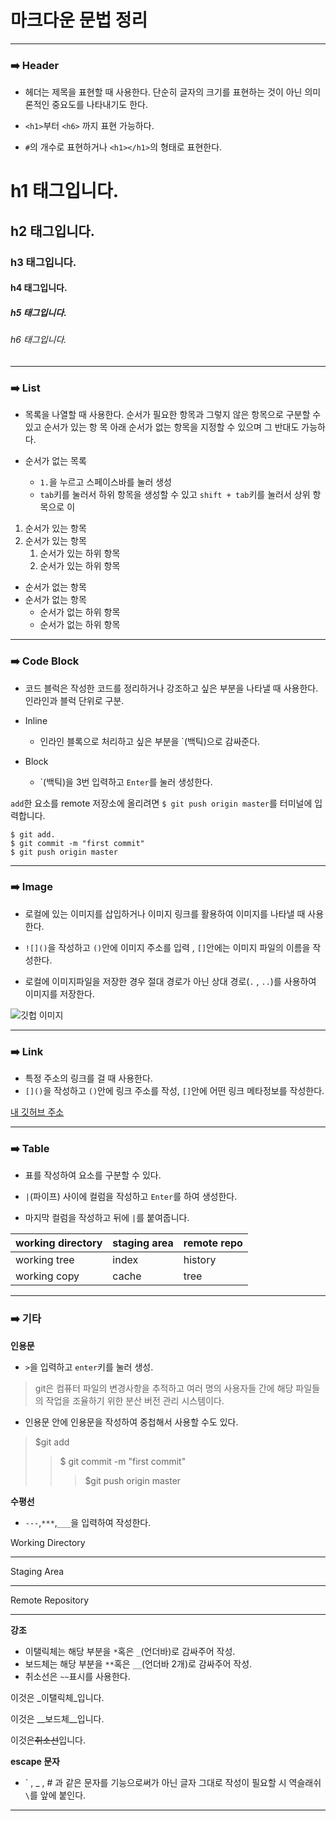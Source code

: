 # 마크다운 문법 정리  

---



###  :arrow_right: Header

- 헤더는 제목을 표현할 때 사용한다. 단순히 글자의 크기를 표현하는 것이 아닌 의미론적인 중요도를 나타내기도 한다.

- `<h1>`부터 `<h6>` 까지 표현 가능하다.
- `#`의 개수로 표현하거나 `<h1></h1>`의 형태로 표현한다.

 

# h1 태그입니다.

## h2 태그입니다.

### h3 태그입니다.

#### h4 태그입니다.

##### h5 태그입니다.

###### h6 태그입니다.

---

 

###  :arrow_right: List

- 목록을 나열할 때 사용한다. 순서가 필요한 항목과 그렇지 않은 항목으로 구분할 수 있고 순서가 있는 항 목 아래 순서가 없는 항목을 지정할 수 있으며 그 반대도 가능하다.

- 순서가 없는 목록
  - `1.`을 누르고 스페이스바를 눌러 생성
  - `tab`키를 눌러서 하위 항목을 생성할 수 있고 `shift + tab`키를 눌러서 상위 항목으로 이

 

1. 순서가 있는 항목
2. 순서가 있는 항목
   1. 순서가 있는 하위 항목
   2. 순서가 있는 하위 항목

 

- 순서가 없는 항목
- 순서가 없는 항목
  - 순서가 없는 하위 항목
  - 순서가 없는 하위 항목

---



###   :arrow_right: Code Block

- 코드 블럭은 작성한 코드를 정리하거나 강조하고 싶은 부분을 나타낼 때 사용한다. 인라인과 블럭 단위로 구분.

- Inline
  - 인라인 블록으로 처리하고 싶은 부분을 `(백틱)으로 감싸준다.
- Block
  - \`(백틱)을 3번 입력하고 `Enter`를 눌러 생성한다.

 

`add`한 요소를 remote 저장소에 올리려면 `$ git push origin master`를 터미널에 입력합니다.

```shell
$ git add.
$ git commit -m "first commit"
$ git push origin master
```

---



###  :arrow_right: Image

- 로컬에 있는 이미지를 삽입하거나 이미지 링크를 활용하여 이미지를 나타낼 때 사용한다.

- `![]()`을 작성하고 `()`안에 이미지 주소를 입력 ,  `[]`안에는 이미지 파일의 이름을 작성한다.
- 로컬에 이미지파일을 저장한 경우 절대 경로가 아닌 상대 경로(`.` , `..`)를 사용하여 이미지를 저장한다.

 

![깃헙 이미지](https://media.vlpt.us/images/bigbrothershin/post/0d3c089d-7c65-4c5b-ac10-0439d444d5b1/git%20image.png)

---



###  :arrow_right: Link

- 특정 주소의 링크를 걸 때 사용한다.
- `[]()`을 작성하고 `()`안에 링크 주소를 작성, `[]`안에 어떤 링크 메타정보를 작성한다.

 

[내 깃허브 주소](https://github.com/ineed-coffee)

---




### :arrow_right: Table

- 표를 작성하여 요소를 구분할 수 있다.

- `|`(파이프) 사이에 컬럼을 작성하고 `Enter`를 하여 생성한다.
- 마지막 컬럼을 작성하고 뒤에 `|`를 붙여줍니다.

 

| __working directory__ | __staging area__ | __remote repo__ |
| --------------------- | ---------------- | --------------- |
| working tree          | index            | history         |
| working copy          | cache            | tree            |

---



### :arrow_right: 기타

__인용문__

- `>`을 입력하고 `enter`키를 눌러 생성.

> git은 컴퓨터 파일의 변경사항을 추적하고 여러 명의 사용자들 간에 해당 파일들의 작업을 조율하기 위한 분산 버전 관리 시스템이다.

- 인용문 안에 인용문을 작성하여 중첩해서 사용할 수도 있다.

> $git add
>
> > $ git commit -m "first commit"
> >
> > > $git push origin master

 

__수평선__

- `---`,`***`,`___`을 입력하여 작성한다.

Working Directory

---

Staging Area

***

Remote Repository

___

 

__강조__

- 이탤릭체는 해당 부분을 `*`혹은 `_`(언더바)로 감싸주어 작성.
- 보드체는 해당 부분을 `**`혹은 `__`(언더바 2개)로 감싸주어 작성.
- 취소선은 `~~`표시를 사용한다.

이것은 _이탤릭체_입니다.

이것은 __보드체__입니다.

이것은~~취소선~~입니다.

 

__escape 문자__

- \` , _ , # 과 같은 문자를 기능으로써가 아닌 글자 그대로 작성이 필요할 시 역슬래쉬 `\`를 앞에 붙인다.

---

 